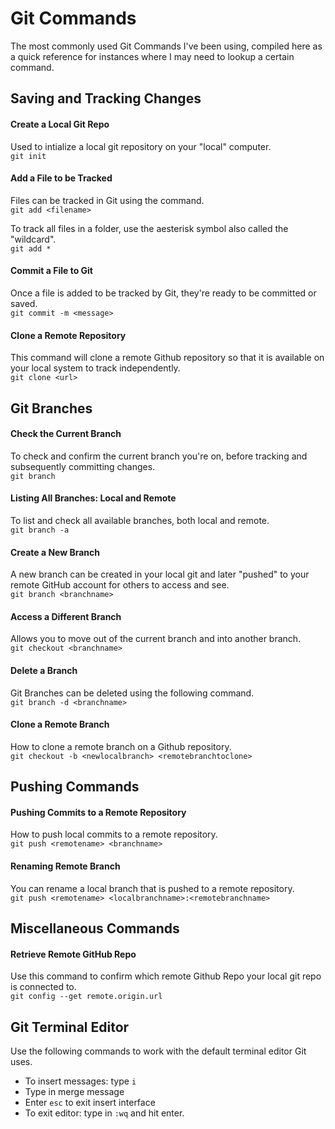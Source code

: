 # Git Commands
The most commonly used Git Commands I've been using, compiled here as a quick reference for instances where I may need to lookup a certain command.

## Saving and Tracking Changes

#### Create a Local Git Repo
Used to intialize a local git repository on your "local" computer.   
`git init`

#### Add a File to be Tracked
Files can be tracked in Git using the <add> command.   
`git add <filename>`

To track all files in a folder, use the aesterisk symbol also called the "wildcard".   
`git add *`

#### Commit a File to Git
Once a file is added to be tracked by Git, they're ready to be committed or saved.   
`git commit -m <message>`

#### Clone a Remote Repository
This command will clone a remote Github repository so that it is available on your local system to track independently.   
`git clone <url>`

## Git Branches

#### Check the Current Branch
To check and confirm the current branch you're on, before tracking and subsequently committing changes.   
`git branch`

#### Listing All Branches: Local and Remote
To list and check all available branches, both local and remote.   
`git branch -a`

#### Create a New Branch
A new branch can be created in your local git and later "pushed" to your remote GitHub account for others to access and see.   
`git branch <branchname>`

#### Access a Different Branch
Allows you to move out of the current branch and into another branch.   
`git checkout <branchname>`

#### Delete a Branch
Git Branches can be deleted using the following command.   
`git branch -d <branchname>`

#### Clone a Remote Branch
How to clone a remote branch on a Github repository.   
`git checkout -b <newlocalbranch> <remotebranchtoclone>`

## Pushing Commands

#### Pushing Commits to a Remote Repository
How to push local commits to a remote repository.   
`git push <remotename> <branchname>`

#### Renaming Remote Branch
You can rename a local branch that is pushed to a remote repository.   
`git push <remotename> <localbranchname>:<remotebranchname>`

## Miscellaneous Commands

#### Retrieve Remote GitHub Repo
Use this command to confirm which remote Github Repo your local git repo is connected to.   
`git config --get remote.origin.url`

## Git Terminal Editor
Use the following commands to work with the default terminal editor Git uses.
* To insert messages: type `i`
* Type in merge message
* Enter `esc` to exit insert interface
* To exit editor: type in `:wq` and hit enter.
